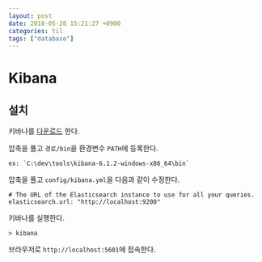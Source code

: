 ```yaml
---
layout: post
date: 2018-05-28 15:21:27 +0900
categories: til
tags: ["database"]
---
```


# Kibana

## 설치

키바나를 [다운로드](https://www.elastic.co/downloads/kibana) 한다.

압축을 풀고 `경로/bin`을 환경변수 `PATH`에 등록한다.

    ex: `C:\dev\tools\kibana-6.1.2-windows-x86_64\bin`

압축을 풀고 `config/kibana.yml`을 다음과 같이 수정한다.

    # The URL of the Elasticsearch instance to use for all your queries.
    elasticsearch.url: "http://localhost:9200"

키바나를 실행한다.

    > kibana

브라우저로 `http://localhost:5601`에 접속한다.
